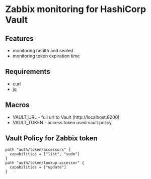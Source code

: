 # Zabbix monitoring for HashiCorp Vault 

## Features
* monitoring health and sealed
* monitoring token expiration time

## Requirements
* curl
* jq

## Macros

* VAULT_URL - full url to Vault (http://localhost:8200)
* VAULT_TOKEN - access token used vault policy

## Vault Policy for Zabbix token

```
path "auth/token/accessors" {
  capabilities = ["list", "sudo"]
}
path "auth/token/lookup-accessor" {
  capabilities = ["update"]
}
```

